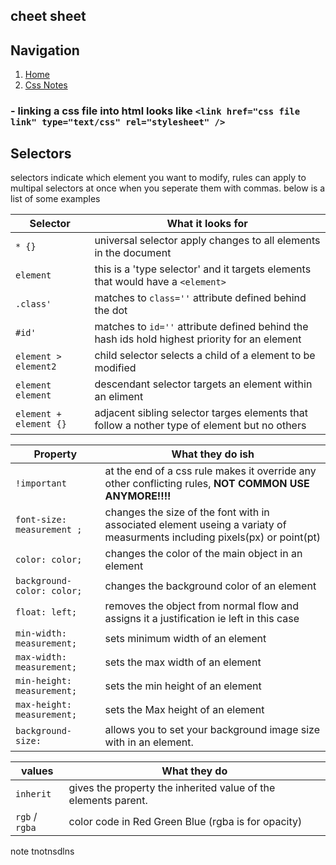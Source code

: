## cheet sheet

## Navigation
1. [Home](README.md)
1. [Css Notes](css-notes.md)


### - linking a css file into html looks like `<link href="css file link" type="text/css" rel="stylesheet" />`

## Selectors
selectors indicate which element you want to modify, rules can apply to multipal selectors at once when you seperate them with commas.
below is a list of some examples

**Selector** | **What it looks for**
--------------|-------------
`* {}` | universal selector apply changes to all elements in the document
`element`| this is a 'type selector' and it targets elements that would have a `<element>`
`.class'` | matches to `class=''` attribute defined behind the dot
`#id'` | matches to `id=''` attribute defined behind the hash ids hold highest priority for an element
`element > element2 ` | child selector selects a child of a element to be modified
`element element` | descendant selector targets an element within an eliment
`element + element {}` | adjacent sibling selector targes elements that follow a nother type of element but no others



**Property** | What they do ish
-------------------|------------------
`!important` | at the end of a css rule makes it override any other conflicting rules, **NOT COMMON USE ANYMORE!!!!**
`font-size: measurement ;` | changes the size of the font with in associated element useing a variaty of measurments including pixels(px) or point(pt)
`color: color;` | changes the color of the main object in an element
`background-color: color;` | changes the background color of an element
`float: left;` | removes the object from normal flow and assigns it a justification ie left in this case
`min-width: measurement;` | sets minimum width of an element
`max-width: measurement;` | sets the max width of an element
`min-height: measurement;` | sets the min height of an element
`max-height: measurement;` | sets the Max height of an element
`background-size: ` | allows you to set your background image size with in an element.


**values** | What they do
-----------|-----------------
`inherit` | gives the property the inherited value of the elements parent.
`rgb` / `rgba` | color code in Red Green Blue (rgba is for opacity)
note tnotnsdlns
